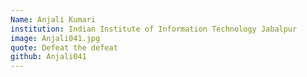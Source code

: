 ```yaml
---
Name: Anjali Kumari
institution: Indian Institute of Information Technology Jabalpur
image: Anjali041.jpg 
quote: Defeat the defeat
github: Anjali041
---
```

